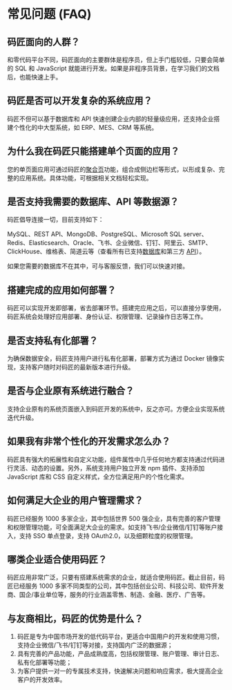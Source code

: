 # 常见问题 (FAQ)

## 码匠面向的人群？

和零代码平台不同，码匠面向的主要群体是程序员，但上手门槛较低，只要会简单的 SQL 和 JavaScript 就能进行开发。如果是非程序员背景，在学习我们的文档后，也能快速上手。

## 码匠是否可以开发复杂的系统应用？

码匠不但可以基于数据库和 API 快速创建企业内部的轻量级应用，还支持企业搭建个性化的中大型系统，如 ERP、MES、CRM 等系统。

## 为什么我在码匠只能搭建单个页面的应用？

您的单页面应用可通过码匠的[聚合页](https://majiang.co/docs/left-navigation)功能，组合成侧边栏等形式，以形成复杂、完整的应用系统。具体功能，可根据相关文档轻松实现。

## 是否支持我需要的数据库、API 等数据源？

码匠倡导连接一切，目前支持如下：

MySQL、REST API、MongoDB、PostgreSQL、Microsoft SQL server、Redis、Elasticsearch、Oracle、飞书、企业微信、钉钉、阿里云、SMTP、ClickHouse、维格表、简道云等（查看所有已支持[数据库](https://majiang.co/docs/database)和第三方 [API](https://majiang.co/docs/api)）。

如果您需要的数据库不在其中，可与客服反馈，我们可以快速对接。

## 搭建完成的应用如何部署？

码匠可以实现开发即部署，省去部署环节。搭建完应用之后，可以直接分享使用，码匠系统会处理好应用部署、身份认证、权限管理、记录操作日志等工作。

## 是否支持私有化部署？

为确保数据安全，码匠支持用户进行私有化部署，部署方式为通过 Docker 镜像实现，支持客户随时对码匠的最新版本进行升级。

## 是否与企业原有系统进行融合？

支持企业原有的系统页面嵌入到码匠开发的系统中，反之亦可。方便企业实现系统迭代升级。

## 如果我有非常个性化的开发需求怎么办？

码匠具有强大的拓展性和自定义功能，组件属性中几乎任何地方都支持通过代码进行灵活、动态的设置。另外，系统支持用户独立开发 npm 插件、支持添加 JavaScript 库和 CSS 自定义样式，全方位满足用户的个性化需求。

## 如何满足大企业的用户管理需求？

码匠已经服务 1000 多家企业，其中包括世界 500 强企业，具有完善的客户管理和权限管理功能，可全面满足大企业的需求。如支持飞书/企业微信/钉钉等账户接入，支持 SSO 单点登录，支持 OAuth2.0，以及细颗粒度的权限管理。

## 哪类企业适合使用码匠？

码匠应用非常广泛，只要有搭建系统需求的企业，就适合使用码匠。截止目前，码匠已经服务 1000 多家不同类型的公司，其中包括创业公司、科技公司、软件开发商、国企/事业单位等，服务的行业涵盖零售、制造、金融、医疗、广告等。

## 与友商相比，码匠的优势是什么？

1. 码匠是专为中国市场开发的低代码平台，更适合中国用户的开发和使用习惯，支持企业微信/飞书/钉钉等对接，支持国内广泛的数据源；
2. 具有完善的产品功能，产品成熟度高，包括权限管理、账户管理、审计日志、私有化部署等功能；
3. 为客户提供一对一的专属技术支持，快速解决问题和响应需求，极大提高企业客户的开发效率。
